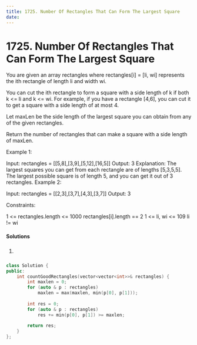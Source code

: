 ```yaml
---
title: 1725. Number Of Rectangles That Can Form The Largest Square
date:
---
```


# 1725. Number Of Rectangles That Can Form The Largest Square

You are given an array rectangles where rectangles[i] = [li, wi] represents the ith rectangle of length li and width wi.

You can cut the ith rectangle to form a square with a side length of k if both k <= li and k <= wi. For example, if you have a rectangle [4,6], you can cut it to get a square with a side length of at most 4.

Let maxLen be the side length of the largest square you can obtain from any of the given rectangles.

Return the number of rectangles that can make a square with a side length of maxLen.

 

Example 1:

Input: rectangles = [[5,8],[3,9],[5,12],[16,5]]
Output: 3
Explanation: The largest squares you can get from each rectangle are of lengths [5,3,5,5].
The largest possible square is of length 5, and you can get it out of 3 rectangles.
Example 2:

Input: rectangles = [[2,3],[3,7],[4,3],[3,7]]
Output: 3
 

Constraints:

1 <= rectangles.length <= 1000
rectangles[i].length == 2
1 <= li, wi <= 109
li != wi


#### Solutions

1. #####

```c++
class Solution {
public:
    int countGoodRectangles(vector<vector<int>>& rectangles) {
        int maxlen = 0;
        for (auto & p : rectangles)
            maxlen = max(maxlen, min(p[0], p[1]));
        
        int res = 0;
        for (auto & p : rectangles)
            res += min(p[0], p[1]) >= maxlen;
        
        return res;
    }
};
```